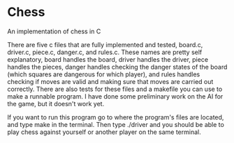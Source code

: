 # Chess
An implementation of chess in C

There are five c files that are fully implemented and tested, board.c, driver.c, piece.c, danger.c, and rules.c.  These names are pretty self explanatory, board handles the board, driver handles the driver, piece handles the pieces, danger handles checking the danger states of the board (which squares are dangerous for which player), and rules handles checking if moves are valid and making sure that moves are carried out correctly.  There are also tests for these files and a makefile you can use to make a runnable program.  I have done some preliminary work on the AI for the game, but it doesn't work yet.  

If you want to run this program go to where the program's files are located, and type make in the terminal.  Then type ./driver and you should be able to play chess against yourself or another player on the same terminal.

